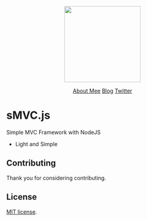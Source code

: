 
<p align="center"><img style="height:200px;width:200px;" src="https://upload.wikimedia.org/wikipedia/commons/thumb/d/d9/Node.js_logo.svg/1200px-Node.js_logo.svg.png"></p>

<p align="center">
    <a target="_blank" href="https://aldolemos.com">About Mee</a>
    <a href="https://algoaddicted.blogspot.com">Blog</a>
    <a href="https://twitter.com/ar_lemos">Twitter</a>
</p>

# sMVC.js
Simple MVC Framework with NodeJS

- Light and Simple

## Contributing

Thank you for considering contributing.

## License
[MIT license](http://opensource.org/licenses/MIT).
